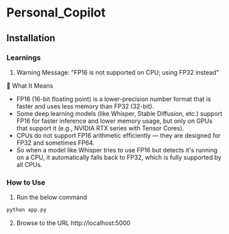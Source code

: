 # Personal_Copilot

## Installation

### Learnings

1. Warning Message: "FP16 is not supported on CPU; using FP32 instead"

🧠 What It Means

- FP16 (16-bit floating point) is a lower-precision number format that is faster and uses less memory than FP32 (32-bit).
- Some deep learning models (like Whisper, Stable Diffusion, etc.) support FP16 for faster inference and lower memory usage, but only on GPUs that support it (e.g., NVIDIA RTX series with Tensor Cores).
- CPUs do not support FP16 arithmetic efficiently — they are designed for FP32 and sometimes FP64.
- So when a model like Whisper tries to use FP16 but detects it's running on a CPU, it automatically falls back to FP32, which is fully supported by all CPUs.

### How to Use

1. Run the below command

```sh
python app.py
```

2. Browse to the URL http://localhost:5000